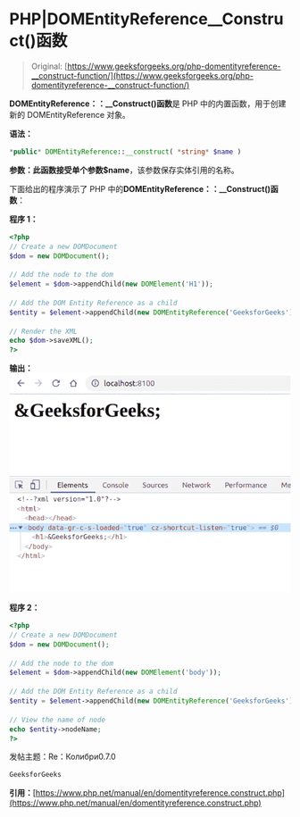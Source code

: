 # PHP|DOMEntityReference__Construct()函数

> Original: [https://www.geeksforgeeks.org/php-domentityreference-__construct-function/](https://www.geeksforgeeks.org/php-domentityreference-__construct-function/)

**DOMEntityReference：：__Construct()函数**是 PHP 中的内置函数，用于创建新的 DOMEntityReference 对象。

**语法：**

```php
*public* DOMEntityReference::__construct( *string* $name )
```

**参数：**此函数接受单个参数**$name**，该参数保存实体引用的名称。

下面给出的程序演示了 PHP 中的**DOMEntityReference：：__Construct()函数**：

**程序 1：**

```php
<?php
// Create a new DOMDocument
$dom = new DOMDocument();

// Add the node to the dom
$element = $dom->appendChild(new DOMElement('H1'));

// Add the DOM Entity Reference as a child
$entity = $element->appendChild(new DOMEntityReference('GeeksforGeeks'));

// Render the XML
echo $dom->saveXML();
?>
```

**输出：**
![](img/82f250226d803c716da167350d2158a6.png)

**程序 2：**

```php
<?php
// Create a new DOMDocument
$dom = new DOMDocument();

// Add the node to the dom
$element = $dom->appendChild(new DOMElement('body'));

// Add the DOM Entity Reference as a child
$entity = $element->appendChild(new DOMEntityReference('GeeksforGeeks'));

// View the name of node
echo $entity->nodeName;
?>
```

发帖主题：Re：Колибри0.7.0

```php
GeeksforGeeks
```

**引用：**[https://www.php.net/manual/en/domentityreference.construct.php](https://www.php.net/manual/en/domentityreference.construct.php)